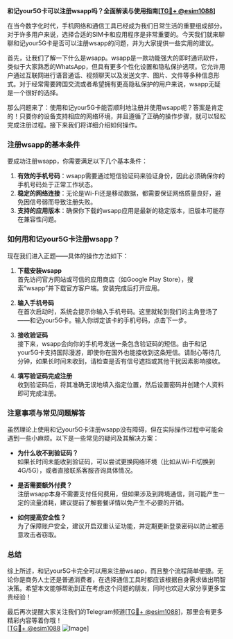**和记your5G卡可以注册wsapp吗？全面解读与使用指南[[TG💪+ @esim1088](https://t.me/s/esim1088)]**

在当今数字化时代，手机网络和通信工具已经成为我们日常生活的重要组成部分。对于许多用户来说，选择合适的SIM卡和应用程序是非常重要的。今天我们就来聊聊和记your5G卡是否可以注册wsapp的问题，并为大家提供一些实用的建议。

首先，让我们了解一下什么是wsapp。wsapp是一款功能强大的即时通讯软件，类似于大家熟悉的WhatsApp，但具有更多个性化设置和隐私保护选项。它允许用户通过互联网进行语音通话、视频聊天以及发送文字、图片、文件等多种信息形式。对于经常需要跨国交流或者希望拥有更高隐私保护的用户来说，wsapp无疑是一个很好的选择。

那么问题来了：使用和记your5G卡能否顺利地注册并使用wsapp呢？答案是肯定的！只要你的设备支持相应的网络环境，并且遵循了正确的操作步骤，就可以轻松完成注册过程。接下来我们将详细介绍如何操作。

### 注册wsapp的基本条件

要成功注册wsapp，你需要满足以下几个基本条件：

1. **有效的手机号码**：wsapp需要通过短信验证码来验证身份，因此必须确保你的手机号码处于正常工作状态。
2. **稳定的网络连接**：无论是Wi-Fi还是移动数据，都需要保证网络质量良好，避免因信号弱而导致注册失败。
3. **支持的应用版本**：确保你下载的wsapp应用是最新的稳定版本，旧版本可能存在兼容性问题。

### 如何用和记your5G卡注册wsapp？

现在我们进入正题——具体的操作方法如下：

1. **下载安装wsapp**  
   首先访问官方网站或可信的应用商店（如Google Play Store），搜索“wsapp”并下载官方客户端。安装完成后打开应用。

2. **输入手机号码**  
   在首次启动时，系统会提示你输入手机号码。这里就轮到我们的主角登场了——和记your5G卡。输入你绑定该卡的手机号码，点击下一步。

3. **接收验证码**  
   接下来，wsapp会向你的手机号发送一条包含验证码的短信。由于和记your5G卡支持国际漫游，即使你在国外也能接收到这条短信。请耐心等待几分钟，如果长时间未收到，请检查是否有信号遮挡或其他干扰因素影响接收。

4. **填写验证码完成注册**  
   收到验证码后，将其准确无误地填入指定位置，然后设置密码并创建个人资料即可完成注册。

### 注意事项与常见问题解答

虽然理论上使用和记your5G卡注册wsapp没有障碍，但在实际操作过程中可能会遇到一些小麻烦。以下是一些常见的疑问及其解决方案：

- **为什么收不到验证码？**  
  如果长时间未能收到验证码，可以尝试更换网络环境（比如从Wi-Fi切换到4G/5G），或者直接联系客服咨询具体情况。
  
- **是否需要额外付费？**  
  注册wsapp本身不需要支付任何费用，但如果涉及到跨境通信，则可能产生一定的流量消耗，建议提前了解套餐详情以免产生不必要的开销。

- **如何提高安全性？**  
  为了保障账户安全，建议开启双重认证功能，并定期更新登录密码以防止被恶意攻击者窃取。

### 总结

综上所述，和记your5G卡完全可以用来注册wsapp，而且整个流程简单便捷。无论你是商务人士还是普通消费者，在选择通信工具时都应该根据自身需求做出明智决策。希望本文能够帮助到正在考虑这个问题的朋友，同时也欢迎大家分享更多宝贵经验！

最后再次提醒大家关注我们的Telegram频道[[TG💪+ @esim1088](https://t.me/s/esim1088)]，那里会有更多精彩内容等着你哦！  
[[TG💪+ @esim1088](https://t.me/s/esim1088) ![Image](https://i.postimg.cc/4NQfJmqS/Snipaste-2025-05-13-00-14-12.png)]
